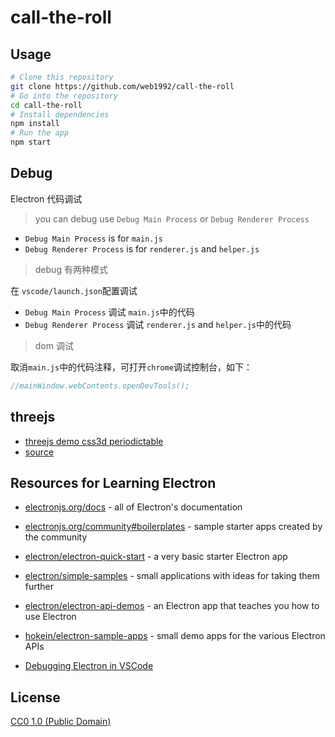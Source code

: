 # call-the-roll

## Usage

```bash
# Clone this repository
git clone https://github.com/web1992/call-the-roll
# Go into the repository
cd call-the-roll
# Install dependencies
npm install
# Run the app
npm start
```

## Debug

Electron 代码调试

> you can debug use `Debug Main Process` or `Debug Renderer Process`

* `Debug Main Process` is for `main.js`
* `Debug Renderer Process` is for `renderer.js` and `helper.js`

> debug 有两种模式

在 `vscode/launch.json`配置调试

* `Debug Main Process` 调试 `main.js`中的代码
* `Debug Renderer Process` 调试 `renderer.js` and `helper.js`中的代码

> dom 调试

取消`main.js`中的代码注释，可打开`chrome`调试控制台，如下：

```js
//mainWindow.webContents.openDevTools();
```

## threejs

* [threejs demo css3d periodictable](https://threejs.org/examples/#css3d_periodictable)
* [source](https://github.com/mrdoob/three.js/blob/master/examples/css3d_periodictable.html)

## Resources for Learning Electron

* [electronjs.org/docs](https://electronjs.org/docs) - all of Electron's documentation
* [electronjs.org/community#boilerplates](https://electronjs.org/community#boilerplates) - sample starter apps created by the community
* [electron/electron-quick-start](https://github.com/electron/electron-quick-start) - a very basic starter Electron app
* [electron/simple-samples](https://github.com/electron/simple-samples) - small applications with ideas for taking them further
* [electron/electron-api-demos](https://github.com/electron/electron-api-demos) - an Electron app that teaches you how to use Electron
* [hokein/electron-sample-apps](https://github.com/hokein/electron-sample-apps) - small demo apps for the various Electron APIs

* [Debugging Electron in VSCode](https://github.com/octref/vscode-electron-debug)

## License

[CC0 1.0 (Public Domain)](LICENSE.md)
